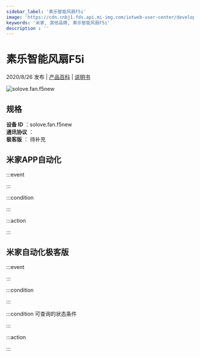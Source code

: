 ```yaml
---
sidebar_label: '素乐智能风扇F5i'
image: 'https://cdn.cnbj1.fds.api.mi-img.com/iotweb-user-center/developer_1679047614847Tw4bP7Q3.png?GalaxyAccessKeyId=AKVGLQWBOVIRQ3XLEW&Expires=9223372036854775807&Signature=t9y61J4W9YlBfdaBm9wnm5RykHE='
keywords: '米家, 其他品牌, 素乐智能风扇F5i'
description : ''
---
```

# 素乐智能风扇F5i

2020/8/26 发布 | [产品百科](https://home.mi.com/webapp/content/baike/product/index.html?model=solove.fan.f5new/) | [说明书](https://home.mi.com/views/introduction.html?model=solove.fan.f5new&region=cn)

![solove.fan.f5new](https://cdn.cnbj1.fds.api.mi-img.com/iotweb-user-center/developer_1679047614847Tw4bP7Q3.png?GalaxyAccessKeyId=AKVGLQWBOVIRQ3XLEW&Expires=9223372036854775807&Signature=t9y61J4W9YlBfdaBm9wnm5RykHE=)

## 规格  
> 
**设备 ID** ：solove.fan.f5new  
**通讯协议** ：  
**极客版**  ： 待补充 


## 米家APP自动化  

:::event  

:::

:::condition  

:::

:::action   

:::

## 米家自动化极客版  

:::event  

:::

:::condition  

:::

:::condition 可查询的状态条件  

:::

:::action  

:::

        
